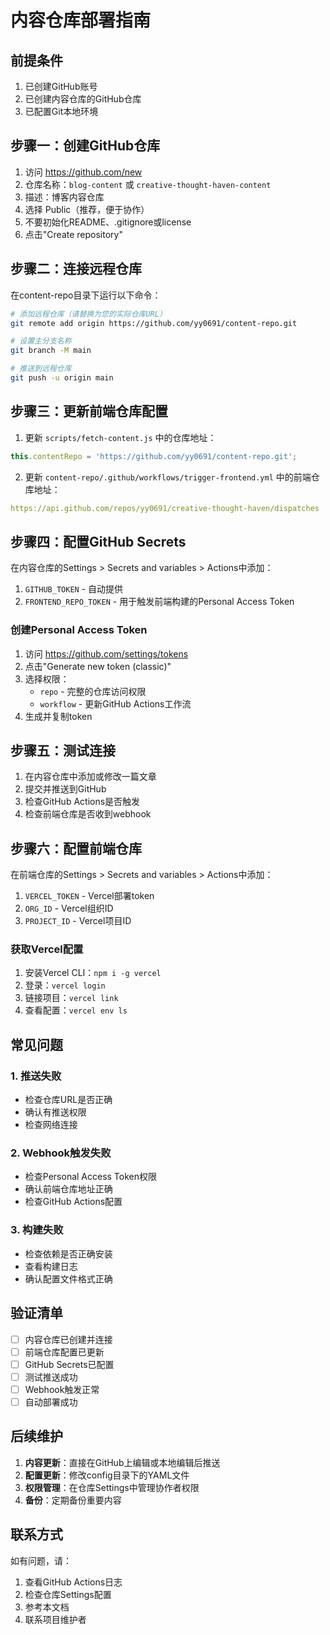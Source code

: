 # 内容仓库部署指南

## 前提条件

1. 已创建GitHub账号
2. 已创建内容仓库的GitHub仓库
3. 已配置Git本地环境

## 步骤一：创建GitHub仓库

1. 访问 https://github.com/new
2. 仓库名称：`blog-content` 或 `creative-thought-haven-content`
3. 描述：博客内容仓库
4. 选择 Public（推荐，便于协作）
5. 不要初始化README、.gitignore或license
6. 点击"Create repository"

## 步骤二：连接远程仓库

在content-repo目录下运行以下命令：

```bash
# 添加远程仓库（请替换为您的实际仓库URL）
git remote add origin https://github.com/yy0691/content-repo.git

# 设置主分支名称
git branch -M main

# 推送到远程仓库
git push -u origin main
```

## 步骤三：更新前端仓库配置

1. 更新 `scripts/fetch-content.js` 中的仓库地址：
```javascript
this.contentRepo = 'https://github.com/yy0691/content-repo.git';
```

2. 更新 `content-repo/.github/workflows/trigger-frontend.yml` 中的前端仓库地址：
```yaml
https://api.github.com/repos/yy0691/creative-thought-haven/dispatches
```

## 步骤四：配置GitHub Secrets

在内容仓库的Settings > Secrets and variables > Actions中添加：

1. `GITHUB_TOKEN` - 自动提供
2. `FRONTEND_REPO_TOKEN` - 用于触发前端构建的Personal Access Token

### 创建Personal Access Token

1. 访问 https://github.com/settings/tokens
2. 点击"Generate new token (classic)"
3. 选择权限：
   - `repo` - 完整的仓库访问权限
   - `workflow` - 更新GitHub Actions工作流
4. 生成并复制token

## 步骤五：测试连接

1. 在内容仓库中添加或修改一篇文章
2. 提交并推送到GitHub
3. 检查GitHub Actions是否触发
4. 检查前端仓库是否收到webhook

## 步骤六：配置前端仓库

在前端仓库的Settings > Secrets and variables > Actions中添加：

1. `VERCEL_TOKEN` - Vercel部署token
2. `ORG_ID` - Vercel组织ID
3. `PROJECT_ID` - Vercel项目ID

### 获取Vercel配置

1. 安装Vercel CLI：`npm i -g vercel`
2. 登录：`vercel login`
3. 链接项目：`vercel link`
4. 查看配置：`vercel env ls`

## 常见问题

### 1. 推送失败
- 检查仓库URL是否正确
- 确认有推送权限
- 检查网络连接

### 2. Webhook触发失败
- 检查Personal Access Token权限
- 确认前端仓库地址正确
- 检查GitHub Actions配置

### 3. 构建失败
- 检查依赖是否正确安装
- 查看构建日志
- 确认配置文件格式正确

## 验证清单

- [ ] 内容仓库已创建并连接
- [ ] 前端仓库配置已更新
- [ ] GitHub Secrets已配置
- [ ] 测试推送成功
- [ ] Webhook触发正常
- [ ] 自动部署成功

## 后续维护

1. **内容更新**：直接在GitHub上编辑或本地编辑后推送
2. **配置更新**：修改config目录下的YAML文件
3. **权限管理**：在仓库Settings中管理协作者权限
4. **备份**：定期备份重要内容

## 联系方式

如有问题，请：
1. 查看GitHub Actions日志
2. 检查仓库Settings配置
3. 参考本文档
4. 联系项目维护者 